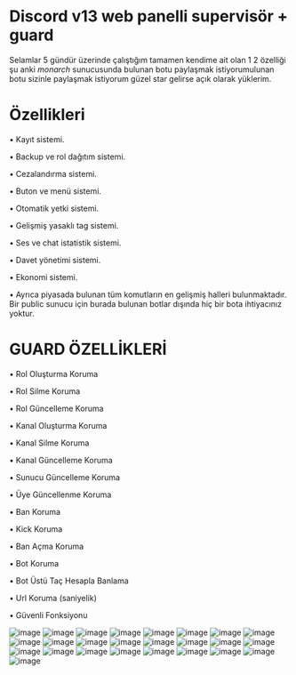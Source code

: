 # Discord v13 web panelli supervisör + guard
Selamlar 5 gündür üzerinde çalıştığım tamamen kendime ait olan 1 2 özelliği şu anki *monarch* sunucusunda bulunan botu paylaşmak istiyorumulunan botu sizinle paylaşmak istiyorum güzel star gelirse açık olarak yüklerim.
# Özellikleri

• Kayıt sistemi.

• Backup ve rol dağıtım sistemi.

• Cezalandırma sistemi.

• Buton ve menü sistemi.

• Otomatik yetki sistemi.

• Gelişmiş yasaklı tag sistemi.

• Ses ve chat istatistik sistemi.

• Davet yönetimi sistemi.

• Ekonomi sistemi.

• Ayrıca piyasada bulunan tüm komutların en gelişmiş halleri bulunmaktadır. Bir public sunucu için burada bulunan botlar dışında hiç bir bota ihtiyacınız yoktur.

# GUARD ÖZELLİKLERİ

• Rol Oluşturma Koruma

• Rol Silme Koruma

• Rol Güncelleme Koruma

• Kanal Oluşturma Koruma

• Kanal Silme Koruma

• Kanal Güncelleme Koruma

• Sunucu Güncelleme Koruma

• Üye Güncellenme Koruma

• Ban Koruma

• Kick Koruma

• Ban Açma Koruma

• Bot Koruma

• Bot Üstü Taç Hesapla Banlama

• Url Koruma (saniyelik)

• Güvenli Fonksiyonu


![image](https://cdn.discordapp.com/attachments/988047889857142814/1001168115360596018/Ekran_Alnts1.PNG)
![image](https://cdn.discordapp.com/attachments/988047889857142814/1001168116547584090/Ekran_Alnts4.PNG)
![image](https://cdn.discordapp.com/attachments/988047889857142814/1001168116182691880/Ekran_Alnts3.PNG)
![image](https://cdn.discordapp.com/attachments/988047889857142814/1001168115691954246/Ekran_Alnts2.PNG)
![image](https://cdn.discordapp.com/attachments/988047889857142814/1001168116925079722/Ekran_Alnts5.PNG)
![image](https://cdn.discordapp.com/attachments/988047889857142814/1001168117323534356/Ekran_Alnts6.PNG)
![image](https://cdn.discordapp.com/attachments/988047889857142814/1001168117675868230/Ekran_Alnts7.PNG)
![image](https://cdn.discordapp.com/attachments/988047889857142814/1001168117982048347/Ekran_Alnts8.PNG)
![image](https://cdn.discordapp.com/attachments/988047889857142814/1001168118292418570/Ekran_Alnts9.PNG)
![image](https://cdn.discordapp.com/attachments/988047889857142814/1001168118682493059/Ekran_Alnts10.PNG)
![image](https://cdn.discordapp.com/attachments/970269702909734952/1001172017510355024/Ekran_Alnts5.PNG)
![image](https://cdn.discordapp.com/attachments/970269702909734952/1001172017824935956/Ekran_Alnts.PNG)
![image](https://cdn.discordapp.com/attachments/970269702909734952/1001172018181459968/Ekran_Alnts2.PNG)
![image](https://cdn.discordapp.com/attachments/970269702909734952/1001172018621853796/Ekran_Alnts3.PNG)
![image](https://cdn.discordapp.com/attachments/970269702909734952/1001172018974179489/Ekran_Alnts4.PNG)
![image](https://cdn.discordapp.com/attachments/988047889857142814/1001173219845349466/Ekran_Alnts.PNG)
![image](https://cdn.discordapp.com/attachments/988047889857142814/1001173220155719811/Ekran_Alnts1.PNG)
![image](https://cdn.discordapp.com/attachments/988047889857142814/1001173220508057610/Ekran_Alnts2.PNG)
![image](https://cdn.discordapp.com/attachments/988047889857142814/1001173220822626374/Ekran_Alnts3.PNG)
![image](https://cdn.discordapp.com/attachments/988047889857142814/1001173221107826688/Ekran_Alnts4.PNG)
![image](https://cdn.discordapp.com/attachments/988047889857142814/1001475098504609883/Ekran_Alnts.PNG)
![image](https://cdn.discordapp.com/attachments/988047889857142814/1001475098840150086/Ekran_Alnts1.PNG)
![image](https://cdn.discordapp.com/attachments/988047889857142814/1001475099142144020/Ekran_Alnts3.PNG)
![image](https://cdn.discordapp.com/attachments/988047889857142814/1001479445925867590/setup1.PNG)
![image](https://cdn.discordapp.com/attachments/988047889857142814/1001479446261399602/setup2.PNG)




      

